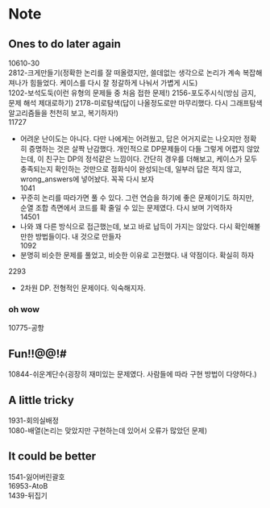# Note
## Ones to do later again
10610-30  
2812-크게만들기(정확한 논리를 잘 떠올렸지만, 쓸데없는 생각으로 논리가 계속 복잡해져나가 힘들었다. 케이스를 다시 잘 정갈하게 나눠서 가볍게 시도)  
1202-보석도둑(이런 유형의 문제들 중 처음 접한 문제!)
2156-포도주시식(방심 금지, 문제 해석 제대로하기)
2178-미로탐색(답이 나올정도로만 마무리했다. 다시 그래프탐색 알고리즘들을 천천히 보고, 복기하자!)  
11727
- 어려운 난이도는 아니다. 다만 나에게는 어려웠고, 답은 어거지로는 나오지만 정확히 증명하는 것은 살짝 난감했다. 개인적으로 DP문제들이 다들 그렇게 어렵지 않았는데, 이 친구는 DP의 정석같은 느낌이다. 간단히 경우를 더해보고, 케이스가 모두 충족되는지 확인하는 것만으로 점화식이 완성되는데, 일부러 답은 적지 않고, wrong_answers에 넣어놨다. 꼭꼭 다시 보자  
1041
- 꾸준히 논리를 따라가면 풀 수 있다. 그런 연습을 하기에 좋은 문제이기도 하지만, 순열 조합 측면에서 코드를 확 줄일 수 있는 문제였다. 다시 보며 기억하자  
14501
- 나와 꽤 다른 방식으로 접근했는데, 보고 바로 납득이 가지는 않았다. 다시 확인해볼만한 방법들이다. 내 것으로 만들자  
1092
- 분명히 비슷한 문제를 풀었고, 비슷한 이유로 고전했다. 내 약점이다. 확실히 하자  

2293
- 2차원 DP. 전형적인 문제이다. 익숙해지자.
### oh wow
10775-공항  

## Fun!!@@!#
10844-쉬운계단수(굉장히 재미있는 문제였다. 사람들에 따라 구현 방법이 다양하다.)

## A little tricky
1931-회의실배정  
1080-배열(논리는 맞았지만 구현하는데 있어서 오류가 많았던 문제)

## It could be better
1541-잃어버린괄호  
16953-AtoB  
1439-뒤집기
